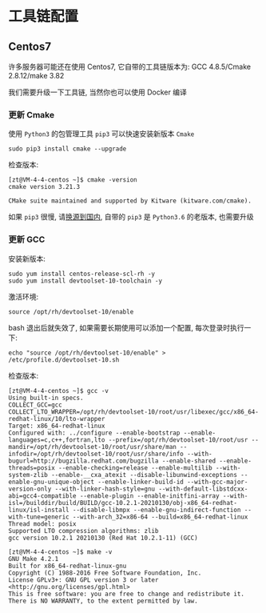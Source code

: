# 工具链配置

## Centos7

许多服务器可能还在使用 Centos7, 它自带的工具链版本为: GCC 4.8.5/Cmake 2.8.12/make 3.82  

我们需要升级一下工具链, 当然你也可以使用 Docker 编译

### 更新 Cmake

使用 `Python3` 的包管理工具 `pip3` 可以快速安装新版本 `Cmake`

```
sudo pip3 install cmake --upgrade
```

检查版本: 

```
[zt@VM-4-4-centos ~]$ cmake -version
cmake version 3.21.3

CMake suite maintained and supported by Kitware (kitware.com/cmake).
```

如果 `pip3` 很慢, 请[换源到国内](https://mirrors.tuna.tsinghua.edu.cn/help/pypi/), 自带的 `pip3` 是 `Python3.6` 的老版本,
也需要升级


### 更新 GCC

安装新版本:

```
sudo yum install centos-release-scl-rh -y
sudo yum install devtoolset-10-toolchain -y
```

激活环境:

```
source /opt/rh/devtoolset-10/enable
```

bash 退出后就失效了, 如果需要长期使用可以添加一个配置, 每次登录时执行一下:

```
echo "source /opt/rh/devtoolset-10/enable" > /etc/profile.d/devtoolset-10.sh
```

检查版本:

```
[zt@VM-4-4-centos ~]$ gcc -v
Using built-in specs.
COLLECT_GCC=gcc
COLLECT_LTO_WRAPPER=/opt/rh/devtoolset-10/root/usr/libexec/gcc/x86_64-redhat-linux/10/lto-wrapper
Target: x86_64-redhat-linux
Configured with: ../configure --enable-bootstrap --enable-languages=c,c++,fortran,lto --prefix=/opt/rh/devtoolset-10/root/usr --mandir=/opt/rh/devtoolset-10/root/usr/share/man --infodir=/opt/rh/devtoolset-10/root/usr/share/info --with-bugurl=http://bugzilla.redhat.com/bugzilla --enable-shared --enable-threads=posix --enable-checking=release --enable-multilib --with-system-zlib --enable-__cxa_atexit --disable-libunwind-exceptions --enable-gnu-unique-object --enable-linker-build-id --with-gcc-major-version-only --with-linker-hash-style=gnu --with-default-libstdcxx-abi=gcc4-compatible --enable-plugin --enable-initfini-array --with-isl=/builddir/build/BUILD/gcc-10.2.1-20210130/obj-x86_64-redhat-linux/isl-install --disable-libmpx --enable-gnu-indirect-function --with-tune=generic --with-arch_32=x86-64 --build=x86_64-redhat-linux
Thread model: posix
Supported LTO compression algorithms: zlib
gcc version 10.2.1 20210130 (Red Hat 10.2.1-11) (GCC) 

[zt@VM-4-4-centos ~]$ make -v
GNU Make 4.2.1
Built for x86_64-redhat-linux-gnu
Copyright (C) 1988-2016 Free Software Foundation, Inc.
License GPLv3+: GNU GPL version 3 or later <http://gnu.org/licenses/gpl.html>
This is free software: you are free to change and redistribute it.
There is NO WARRANTY, to the extent permitted by law.
```